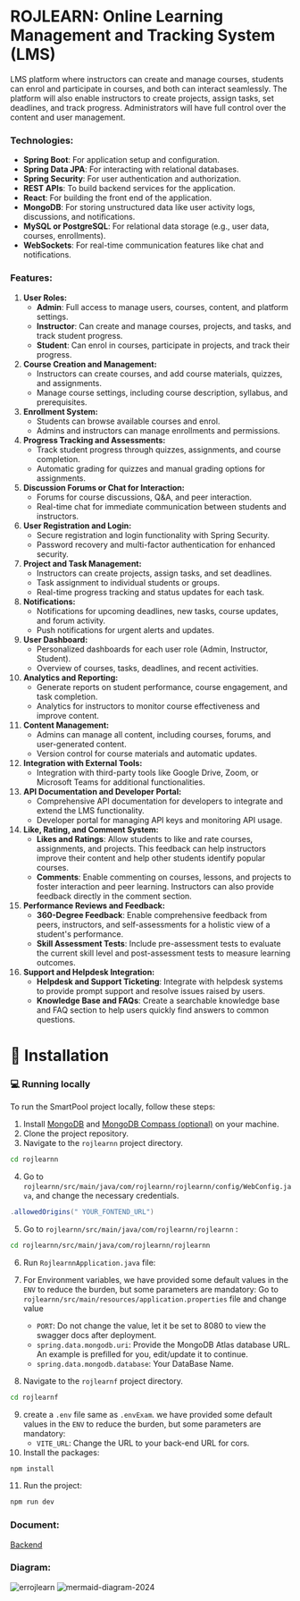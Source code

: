 

# ROJLEARN: Online Learning Management and Tracking System (LMS)

LMS platform where instructors can create and manage courses, students can enrol and participate in courses, and both can interact seamlessly. The platform will also enable instructors to create projects, assign tasks, set deadlines, and track progress. Administrators will have full control over the content and user management.



### **Technologies:**

- **Spring Boot**: For application setup and configuration.
- **Spring Data JPA**: For interacting with relational databases.
- **Spring Security**: For user authentication and authorization.
- **REST APIs**: To build backend services for the application.
- **React**: For building the front end of the application.
- **MongoDB**: For storing unstructured data like user activity logs, discussions, and notifications.
- **MySQL or PostgreSQL**: For relational data storage (e.g., user data, courses, enrollments).
- **WebSockets**: For real-time communication features like chat and notifications.

### **Features:**

1. **User Roles:**
    - **Admin**: Full access to manage users, courses, content, and platform settings.
    - **Instructor**: Can create and manage courses, projects, and tasks, and track student progress.
    - **Student**: Can enrol in courses, participate in projects, and track their progress.
2. **Course Creation and Management:**
    - Instructors can create courses, and add course materials, quizzes, and assignments.
    - Manage course settings, including course description, syllabus, and prerequisites.
3. **Enrollment System:**
    - Students can browse available courses and enrol.
    - Admins and instructors can manage enrollments and permissions.
4. **Progress Tracking and Assessments:**
    - Track student progress through quizzes, assignments, and course completion.
    - Automatic grading for quizzes and manual grading options for assignments.
5. **Discussion Forums or Chat for Interaction:**
    - Forums for course discussions, Q&A, and peer interaction.
    - Real-time chat for immediate communication between students and instructors.
6. **User Registration and Login:**
    - Secure registration and login functionality with Spring Security.
    - Password recovery and multi-factor authentication for enhanced security.
7. **Project and Task Management:**
    - Instructors can create projects, assign tasks, and set deadlines.
    - Task assignment to individual students or groups.
    - Real-time progress tracking and status updates for each task.
8. **Notifications:**
    - Notifications for upcoming deadlines, new tasks, course updates, and forum activity.
    - Push notifications for urgent alerts and updates.
9. **User Dashboard:**
    - Personalized dashboards for each user role (Admin, Instructor, Student).
    - Overview of courses, tasks, deadlines, and recent activities.
10. **Analytics and Reporting:**
    - Generate reports on student performance, course engagement, and task completion.
    - Analytics for instructors to monitor course effectiveness and improve content.
11. **Content Management:**
    - Admins can manage all content, including courses, forums, and user-generated content.
    - Version control for course materials and automatic updates.
12. **Integration with External Tools:**
    - Integration with third-party tools like Google Drive, Zoom, or Microsoft Teams for additional functionalities.
13. **API Documentation and Developer Portal:**
    - Comprehensive API documentation for developers to integrate and extend the LMS functionality.
    - Developer portal for managing API keys and monitoring API usage.
14. **Like, Rating, and Comment System:**
    - **Likes and Ratings**: Allow students to like and rate courses, assignments, and projects. This feedback can help instructors improve their content and help other students identify popular courses.
    - **Comments**: Enable commenting on courses, lessons, and projects to foster interaction and peer learning. Instructors can also provide feedback directly in the comment section.
15. **Performance Reviews and Feedback:**
    - **360-Degree Feedback**: Enable comprehensive feedback from peers, instructors, and self-assessments for a holistic view of a student's performance.
    - **Skill Assessment Tests**: Include pre-assessment tests to evaluate the current skill level and post-assessment tests to measure learning outcomes.
16. **Support and Helpdesk Integration:**
    - **Helpdesk and Support Ticketing**: Integrate with helpdesk systems to provide prompt support and resolve issues raised by users.
    - **Knowledge Base and FAQs**: Create a searchable knowledge base and FAQ section to help users quickly find answers to common questions.


# 🏁 Installation
### 💻 Running locally

To run the SmartPool project locally, follow these steps:

1. Install [MongoDB](https://www.mongodb.com) and [MongoDB Compass (optional)](https://www.mongodb.com/products/compass) on your machine.
2. Clone the project repository.
3. Navigate to the `rojlearnn` project directory.
```bash
cd rojlearnn
```
4. Go to `rojlearnn/src/main/java/com/rojlearnn/rojlearnn/config/WebConfig.java`, and change the necessary credentials.
```java
.allowedOrigins(" YOUR_FONTEND_URL")
```
5. Go to `rojlearnn/src/main/java/com/rojlearnn/rojlearnn` :

```bash
cd rojlearnn/src/main/java/com/rojlearnn/rojlearnn
```

6. Run `RojlearnnApplication.java` file:


7. For Environment variables, we have provided some default values in the `ENV` to reduce the burden, but some parameters are mandatory:
   Go to `rojlearnn/src/main/resources/application.properties` file and change value
   - `PORT`: Do not change the value, let it be set to 8080 to view the swagger docs after deployment.
   - `spring.data.mongodb.uri`: Provide the MongoDB Atlas database URL. An example is prefilled for you, edit/update it to continue.
   - `spring.data.mongodb.database`: Your DataBase Name.
     
8. Navigate to the `rojlearnf` project directory.
```bash
cd rojlearnf
```
9. create a `.env` file same as `.envExam`. we have provided some default values in the `ENV` to reduce the burden, but some parameters are mandatory:
   - `VITE_URL`: Change the URL to your back-end URL for cors.
10. Install the packages:

```bash
npm install
```

11. Run the project:

```bash
npm run dev
```

### **Document:**
[Backend](https://github.com/firojahmed1313/ROJLEARNN/blob/main/rojlearnn/doc.md)

### **Diagram:**
![errojlearn](https://github.com/user-attachments/assets/b468df8b-2a35-476c-b68f-73dc4cf25649)
![mermaid-diagram-2024](https://github.com/user-attachments/assets/834c89b4-17ac-40fb-9c1b-8be97214cb18)
